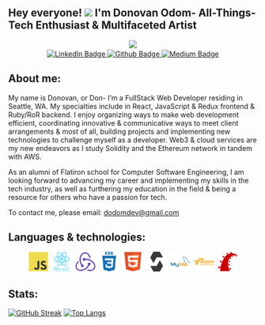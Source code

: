 ## Hey everyone! <img display='inline' src="https://media.giphy.com/media/hvRJCLFzcasrR4ia7z/giphy.gif" width="40px"/> I'm Donovan Odom- All-Things-Tech Enthusiast & Multifaceted Artist

<div id="header" align="center">
  <a href='https://www.donovanodom.com/'>
    <img src="https://media0.giphy.com/media/VJ65NK5synjTaL4D0I/giphy.gif?cid=ecf05e47xz85z3hpy63vu4jfn319c5ddgzs1zok9976903go&rid=giphy.gif&ct=s" width="200"/>
  </a>
</div>

<div id="badges" align="center">
  <a href='https://www.linkedin.com/in/donovanodom/'>
    <img src="https://img.shields.io/badge/LinkedIn-blue?style=for-the-badge&logo=linkedin&logoColor=white" alt="LinkedIn Badge"/>
  </a>
  <a href='https://github.com/donovanodom/'>
    <img src="https://img.shields.io/badge/Github-white?style=for-the-badge&logo=github&logoColor=black" alt="Github Badge"/>
  </a>
  <a href='https://donovanodom.medium.com/'>
    <img src="https://img.shields.io/badge/Medium-teal?style=for-the-badge&logo=medium&logoColor=white" alt="Medium Badge"/>
  </a>
</div>
  
## About me:
My name is Donovan, or Don- I’m a FullStack Web Developer residing in Seattle, WA. My specialties include in React, JavaScript & Redux frontend & Ruby/RoR backend. I enjoy organizing ways to make web development efficient, coordinating innovative & communicative ways to meet client arrangements & most of all, building projects and implementing new technologies to challenge myself as a developer. Web3 & cloud services are my new endeavors as I study Solidity and the Ethereum network in tandem with AWS.

As an alumni of Flatiron school for Computer Software Engineering, I am looking forward to advancing my career and implementing my skills in the tech industry, as well as furthering my education in the field & being a resource for others who have a passion for tech.

To contact me, please email: dodomdev@gmail.com

## Languages & technologies:
<div align='center'>
  <img src="https://github.com/devicons/devicon/blob/master/icons/javascript/javascript-original.svg" title="JavaScript" alt="JavaScript" width="40" height="40"/>&nbsp;
  <img src="https://github.com/devicons/devicon/blob/master/icons/react/react-original-wordmark.svg" title="React" alt="React" width="40" height="40"/>&nbsp;
  <img src="https://github.com/devicons/devicon/blob/master/icons/redux/redux-original.svg" title="Redux" alt="Redux " width="40" height="40"/>&nbsp;
  <img src="https://github.com/devicons/devicon/blob/master/icons/css3/css3-plain-wordmark.svg"  title="CSS3" alt="CSS" width="40" height="40"/>&nbsp;
  <img src="https://github.com/devicons/devicon/blob/master/icons/html5/html5-original.svg" title="HTML5" alt="HTML" width="40" height="40"/>&nbsp;
  <img src="https://github.com/devicons/devicon/blob/master/icons/solidity/solidity-plain.svg" title="Solidity"  alt="Solidity" width="40" height="40"/>&nbsp;
  <img src="https://github.com/devicons/devicon/blob/master/icons/mysql/mysql-original-wordmark.svg" title="MySQL"  alt="MySQL" width="40" height="40"/>&nbsp;
  <img src="https://github.com/devicons/devicon/blob/master/icons/amazonwebservices/amazonwebservices-plain-wordmark.svg" title="AWS" alt="AWS" width="40" height="40"/>&nbsp;
  <img src="https://github.com/devicons/devicon/blob/master/icons/rails/rails-plain.svg" title="Rails" **alt="Rails" width="40" height="40"/>
</div>

## Stats:

[![GitHub Streak](http://github-readme-streak-stats.herokuapp.com?user=donovanodom&theme=monokai-metallian)](https://git.io/streak-stats)
[![Top Langs](https://github-readme-stats.vercel.app/api/top-langs/?username=donovanodom&layout=compact&theme=vision-friendly-dark&background=010CA0)](https://github.com/anuraghazra/github-readme-stats)

  

<!--
**donovanodom/donovanodom** is a ✨ _special_ ✨ repository because its `README.md` (this file) appears on your GitHub profile.

Here are some ideas to get you started:

- 🔭 I’m currently working on ...
- 🌱 I’m currently learning ...
- 👯 I’m looking to collaborate on ...
- 🤔 I’m looking for help with ...![medium-line](https://user-images.githubusercontent.com/81263554/170369544-af22a2bd-e5ea-485b-8343-c4f2249a4227.png)

- 💬 Ask me about ...
- 📫 How to reach me: ...
- 😄 Pronouns: ...
- ⚡ Fun fact: ...
-->
